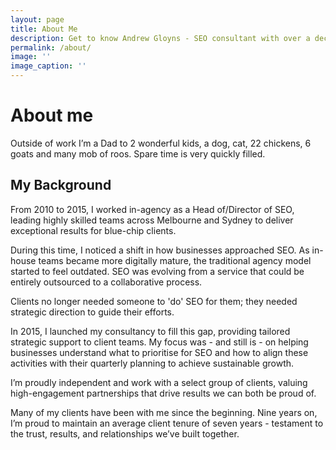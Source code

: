 ```yaml
---
layout: page
title: About Me
description: Get to know Andrew Gloyns - SEO consultant with over a decade of experience helping clients achieve organic growth. Independent, transparent, and results-driven.
permalink: /about/
image: ''
image_caption: ''
---
```


<h1>About me</h1>
Outside of work I’m a Dad to 2 wonderful kids, a dog, cat, 22 chickens, 6 goats and many mob of roos. Spare time is very quickly filled.

<h2>My Background</h2>

From 2010 to 2015, I worked in-agency as a Head of/Director of SEO, leading highly skilled teams across Melbourne and Sydney to deliver exceptional results for blue-chip clients.

During this time, I noticed a shift in how businesses approached SEO. As in-house teams became more digitally mature, the traditional agency model started to feel outdated. SEO was evolving from a service that could be entirely outsourced to a collaborative process. 

Clients no longer needed someone to 'do' SEO for them; they needed strategic direction to guide their efforts.

In 2015, I launched my consultancy to fill this gap, providing tailored strategic support to client teams. My focus was - and still is - on helping businesses understand what to prioritise for SEO and how to align these activities with their quarterly planning to achieve sustainable growth.

I’m proudly independent and work with a select group of clients, valuing high-engagement partnerships that drive results we can both be proud of.

Many of my clients have been with me since the beginning. Nine years on, I’m proud to maintain an average client tenure of seven years - testament to the trust, results, and relationships we’ve built together.